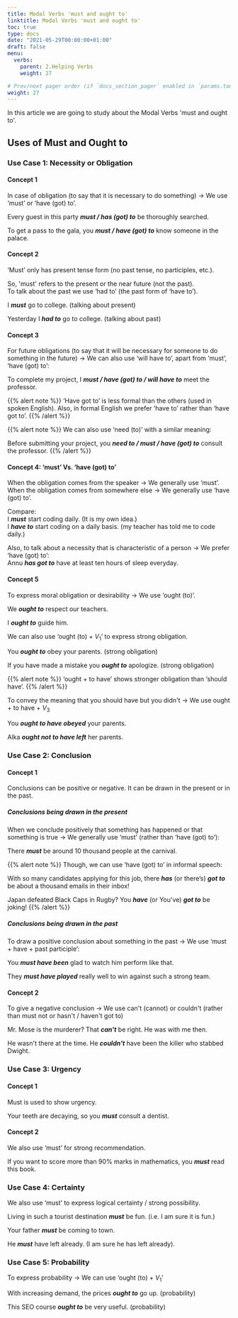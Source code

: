 ```yaml
---
title: Modal Verbs 'must and ought to'   
linktitle: Modal Verbs 'must and ought to' 
toc: true
type: docs
date: "2021-05-29T00:00:00+01:00"
draft: false
menu:
  verbs:
    parent: 2.Helping Verbs
    weight: 27

# Prev/next pager order (if `docs_section_pager` enabled in `params.toml`)
weight: 27
---
```


In this article we are going to study about the Modal Verbs 'must and ought to'. 


## Uses of Must and Ought to 

### Use Case 1: Necessity or Obligation 

#### Concept 1

In case of obligation (to say that it is necessary to do something) → We use ‘must’ or ‘have (got) to’.

Every guest in this party ***must / has (got) to*** be thoroughly searched.

To get a pass to the gala, you ***must / have (got) to*** know someone in the palace.

#### Concept 2

‘Must’ only has present tense form (no past tense, no participles, etc.). 

So, 'must' refers to the present or the near future (not the past). <br>
To talk about the past we use ‘had to’ (the past form of ‘have to’).

I ***must*** go to college. (talking about present)

Yesterday I ***had to*** go to college. (talking about past)

#### Concept 3

For future obligations (to say that it will be necessary for someone to do something in the future) → We can also use ‘will have to’, apart from ‘must’, ‘have (got) to’:

To complete my project, I ***must / have (got) to / will have to*** meet the professor.

{{% alert note %}}
‘Have got to’ is less formal than the others (used in spoken English). Also, in formal English we prefer ‘have to’ rather than ‘have got to’.
{{% /alert %}}

{{% alert note %}}
We can also use ‘need (to)’ with a similar meaning:

Before submitting your project, you ***need to / must / have (got) to*** consult the professor.
{{% /alert %}}

#### Concept 4: ‘must’ Vs. ‘have (got) to’

When the obligation comes from the speaker → We generally use ‘must’. <br>
When the obligation comes from somewhere else → We generally use ‘have (got) to’. 

Compare: <br>
I ***must*** start coding daily. (It is my own idea.) <br>
I ***have to*** start coding on a daily basis. (my teacher has told me to code daily.)

Also, to talk about a necessity that is characteristic of a person → We prefer ‘have (got) to’: <br>
Annu ***has got to*** have at least ten hours of sleep everyday.

#### Concept 5

To express moral obligation or desirability → We use ‘ought (to)’.

We ***ought to*** respect our teachers.

I ***ought to*** guide him.

We can also use ‘ought (to) + $V_1$’ to express strong obligation.

You ***ought to*** obey your parents. (strong obligation)

If you have made a mistake you ***ought to*** apologize. (strong obligation)

{{% alert note %}}
‘ought + to have’ shows stronger obligation than ‘should have’. 
{{% /alert %}}

To convey the meaning that you should have but you didn't → We use ought + to have + $V_3$

You ***ought to have obeyed*** your parents. 

Alka ***ought not to have left*** her parents. 


### Use Case 2: Conclusion

#### Concept 1

Conclusions can be positive or negative. It can be drawn in the present or in the past.

##### Conclusions being drawn in the present

When we conclude positively that something has happened or that something is true → We generally use ‘must’ (rather than ‘have (got) to’): 

There ***must*** be around 10 thousand people at the carnival.

{{% alert note %}}
Though, we can use ‘have (got) to’ in informal speech:

With so many candidates applying for this job, there ***has*** (or there’s) ***got to*** be about a thousand emails in their inbox!

Japan defeated Black Caps in Rugby? You ***have*** (or You've) ***got to*** be joking!
{{% /alert %}}

##### Conclusions being drawn in the past

To draw a positive conclusion about something in the past → We use ‘must + have + past participle’:

You ***must have been*** glad to watch him perform like that.

They ***must have played*** really well to win against such a strong team. 


#### Concept 2

To give a negative conclusion → We use can't (cannot) or couldn't (rather than must not or hasn't / haven't got to)

Mr. Mose is the murderer? That ***can't*** be right. He was with me then.

He wasn't there at the time. He ***couldn't*** have been the killer who stabbed Dwight.


### Use Case 3: Urgency

#### Concept 1

Must is used to show urgency.

Your teeth are decaying, so you ***must*** consult a dentist. 

#### Concept 2

We also use ‘must’ for strong recommendation.

If you want to score more than 90% marks in mathematics, you ***must*** read this book.


### Use Case 4: Certainty

We also use ‘must’ to express logical certainty / strong possibility.

Living in such a tourist destination ***must*** be fun. (i.e. I am sure it is fun.)

Your father ***must*** be coming to town.

He ***must*** have left already. (I am sure he has left already).


### Use Case 5: Probability

To express probability → We can use ‘ought (to) + $V_1$’ 

With increasing demand, the prices ***ought to*** go up. (probability)

This SEO course ***ought to*** be very useful. (probability)

